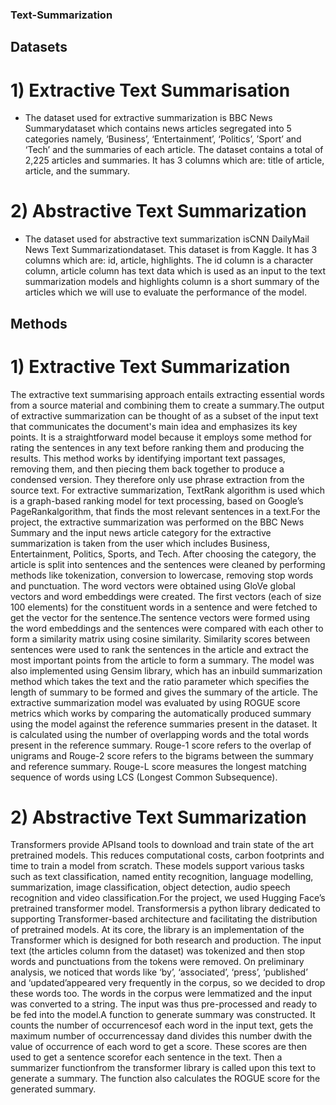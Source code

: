 ### Text-Summarization

## Datasets
# 1) Extractive Text Summarisation
- The  dataset  used  for  extractive  summarization  is BBC  News  Summarydataset  which contains news articles segregated into 5 categories namely, ‘Business’, ‘Entertainment’, ‘Politics’, ’Sport’ and ‘Tech’ and the summaries of each article. The dataset contains a 
total of 2,225 articles and summaries. It has 3 columns which are: title of article, article, and the summary. 

# 2) Abstractive Text Summarization
- The  dataset  used  for  abstractive  text  summarization  isCNN  DailyMail  News  Text Summarizationdataset. This dataset  is  from  Kaggle.  It  has  3  columns  which  are:  id, article, highlights. The id column is a character column, article column has text data which is  used  as  an  input  to  the  text  summarization  models  and  highlights  column  is  a  short summary of the articles which we will use to evaluate the performance of the model.

## Methods

# 1) Extractive Text Summarization 
The extractive text summarising approach entails extracting essential words from a source material and combining them to create a summary.The output of extractive summarization can be thought of as a subset of the input text that communicates the document's main idea and  emphasizes  its  key  points.  It  is  a  straightforward  model  because  it  employs  some method for rating the sentences in any text before ranking them and producing the results. This  method  works  by  identifying  important  text  passages,  removing  them,  and  then piecing them back together to produce a condensed version. They therefore only use phrase extraction from the source text. For extractive summarization, TextRank algorithm is used which is a graph-based ranking model for text processing, based on Google’s PageRankalgorithm, that finds the most relevant sentences in a text.For the project, the extractive summarization was performed on the BBC News Summary and the input news article category for the extractive summarization is taken from the user which  includes  Business,  Entertainment,  Politics,  Sports,  and  Tech.  After  choosing  the category, the article is split into sentences and the sentences were cleaned by performing methods like tokenization, conversion to lowercase, removing stop words and punctuation. The word vectors were obtained using GloVe global vectors and word embeddings were created. The first vectors (each of size 100 elements) for the constituent words in a sentence and  were  fetched  to  get  the  vector  for  the  sentence.The  sentence  vectors  were  formed using the word embeddings and the sentences were  compared with  each other to form a similarity matrix using cosine similarity. Similarity  scores between sentences were used to rank the sentences in the article and extract the most important points from the article 
to form a summary. The model was also implemented using Gensim library, which has an inbuild summarization method which takes the text and the ratio parameter which specifies the length of summary to be formed and gives the summary of the article. The extractive summarization model was evaluated by using ROGUE score metrics which works  by  comparing  the  automatically  produced  summary  using  the  model  against  the reference summaries present in the dataset. It is calculated using the number of overlapping words and the total words present in the reference summary. Rouge-1 score refers to the overlap of unigrams and Rouge-2 score refers to the bigrams between the summary  and reference  summary.  Rouge-L  score  measures  the  longest  matching  sequence  of  words using LCS (Longest Common Subsequence).

# 2) Abstractive Text Summarization

Transformers  provide  APIsand  tools  to  download  and  train  state  of  the  art  pretrained models. This reduces computational costs, carbon footprints and time to train a model from scratch.  These  models  support  various  tasks  such  as  text  classification,  named  entity recognition,  language  modelling,  summarization,  image  classification,  object  detection, audio speech recognition and video classification.For the project, we used Hugging Face’s pretrained transformer model. Transformersis a python library dedicated to supporting Transformer-based architecture and facilitating the distribution  of  pretrained  models.  At  its  core,  the  library  is  an  implementation  of  the Transformer which is designed for both research and production. The input text (the articles column from the dataset) was tokenized and then stop words and punctuations from the tokens were removed. On preliminary analysis, we noticed that words like ‘by’, ‘associated’, ‘press’, ‘published’ and ‘updated’appeared very frequently in  the  corpus,  so  we  decided  to  drop  these  words  too. The  words  in  the  corpus  were lemmatized and the input was converted to a string. The input was thus pre-processed and ready to be fed into the model.A function to generate summary was constructed. It counts the number of occurrencesof each word in the input text, gets the maximum number of occurrencessay dand divides this number dwith the value of occurrence of each word to get a score. These scores are then used to get a sentence scorefor each sentence in the text. Then a summarizer functionfrom the transformer library is called upon this text to generate a summary. The function also calculates the ROGUE score for the generated summary.
